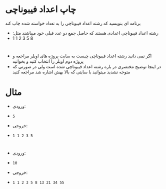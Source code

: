 #  چاپ اعداد فیبوناچی
برنامه ای بنویسید که رشته اعداد فیبوناچی را به تعداد خواسته شده چاپ کند


- :رشته اعداد فیبوناچی اعدادی هستند که حاصل جمع دو عدد قبلی خود میباشند مثل 
- 1 1 2 3 5 8



#
- اگر نمی دانید رشته اعداد فیبوناچی چیست به سایت پروژه های اویلر مراجعه و پروژه دوم اویلر را انتخاب کنید و بخوانید
- در اینجا توضیح مختصری در باره رشته اعداد فیبوناچی شده است ولی در صورتی که متوجه نشدید میتوانید با سایتی که بالا بهش اشاره شد مراجعه کنید

# مثال 
- ورودی:
-     5
- خروجی:
-     1 1 2 3 5 
#
- ورودی:
-     10
- خروجی:
-     1 1 2 3 5 8 13 21 34 55
#
